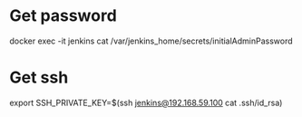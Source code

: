 # Get password
docker exec -it jenkins cat /var/jenkins_home/secrets/initialAdminPassword

# Get ssh
export SSH_PRIVATE_KEY=$(ssh jenkins@192.168.59.100 cat .ssh/id_rsa)